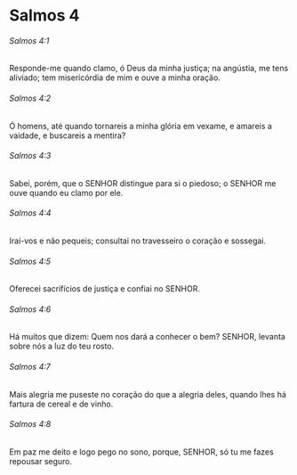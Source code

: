 # Salmos 4

###### Salmos 4:1

Responde-me quando clamo, ó Deus da minha justiça; na angústia, me tens aliviado; tem misericórdia de mim e ouve a minha oração.

###### Salmos 4:2

Ó homens, até quando tornareis a minha glória em vexame, e amareis a vaidade, e buscareis a mentira?

###### Salmos 4:3

Sabei, porém, que o SENHOR distingue para si o piedoso; o SENHOR me ouve quando eu clamo por ele.

###### Salmos 4:4

Irai-vos e não pequeis; consultai no travesseiro o coração e sossegai.

###### Salmos 4:5

Oferecei sacrifícios de justiça e confiai no SENHOR.

###### Salmos 4:6

Há muitos que dizem: Quem nos dará a conhecer o bem? SENHOR, levanta sobre nós a luz do teu rosto.

###### Salmos 4:7

Mais alegria me puseste no coração do que a alegria deles, quando lhes há fartura de cereal e de vinho.

###### Salmos 4:8

Em paz me deito e logo pego no sono, porque, SENHOR, só tu me fazes repousar seguro.

